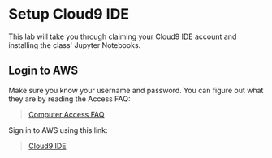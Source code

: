 # Setup Cloud9 IDE 

This lab will take you through claiming your Cloud9 IDE account and installing the class' Jupyter Notebooks. 

## Login to AWS 

Make sure you know your username and password. You can figure out what they are by reading the Access FAQ: 

> [Computer Access FAQ](../faq.html)

Sign in to AWS using this link: 

> [Cloud9 IDE](https://957903271915.signin.aws.amazon.com/console>)

